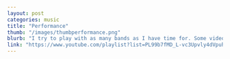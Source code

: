 ```yaml
---
layout: post
categories: music
title: "Performance"
thumb: "/images/thumbperformance.png"
blurb: "I try to play with as many bands as I have time for. Some videos exist, and can be watched here."
link: "https://www.youtube.com/playlist?list=PL99b7fMD_L-vc3Upvly4dVpuhSKkQ-qwO"
---
```

